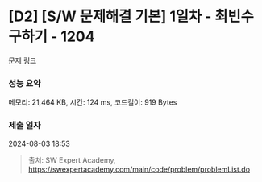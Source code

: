 # [D2] [S/W 문제해결 기본] 1일차 - 최빈수 구하기 - 1204 

[문제 링크](https://swexpertacademy.com/main/code/problem/problemDetail.do?contestProbId=AV13zo1KAAACFAYh) 

### 성능 요약

메모리: 21,464 KB, 시간: 124 ms, 코드길이: 919 Bytes

### 제출 일자

2024-08-03 18:53



> 출처: SW Expert Academy, https://swexpertacademy.com/main/code/problem/problemList.do